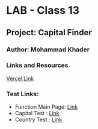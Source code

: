 # LAB - Class 13

## Project: Capital Finder

### Author: Mohammad Khader

### Links and Resources
[Vercel Link](https://capital-finder-swart.vercel.app/)

### Test Links:
- Function Main Page: [Link](https://capital-finder-swart.vercel.app/api/capital-finder)
- Capital Test : [Link](https://capital-finder-swart.vercel.app/api/capital-finder?city=amman)
- Country Test : [Link](https://capital-finder-swart.vercel.app/api/capital-finder?country=jordan)

